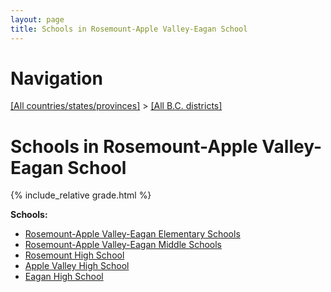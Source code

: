 ```yaml
---
layout: page
title: Schools in Rosemount-Apple Valley-Eagan School
---
```

# Navigation

[[All countries/states/provinces]](../..) > [[All B.C. districts]](..)

# Schools in Rosemount-Apple Valley-Eagan School

{% include_relative grade.html %}

**Schools:**

- [Rosemount-Apple Valley-Eagan Elementary Schools](Rosemount-Apple_Valley-Eagan_Elementary_Schools.md)
- [Rosemount-Apple Valley-Eagan Middle Schools](Rosemount-Apple_Valley-Eagan_Middle_Schools.md)
- [Rosemount High School](Rosemount_High_School.md)
- [Apple Valley High School](Apple_Valley_High_School.md)
- [Eagan High School](Eagan_High_School.md)
